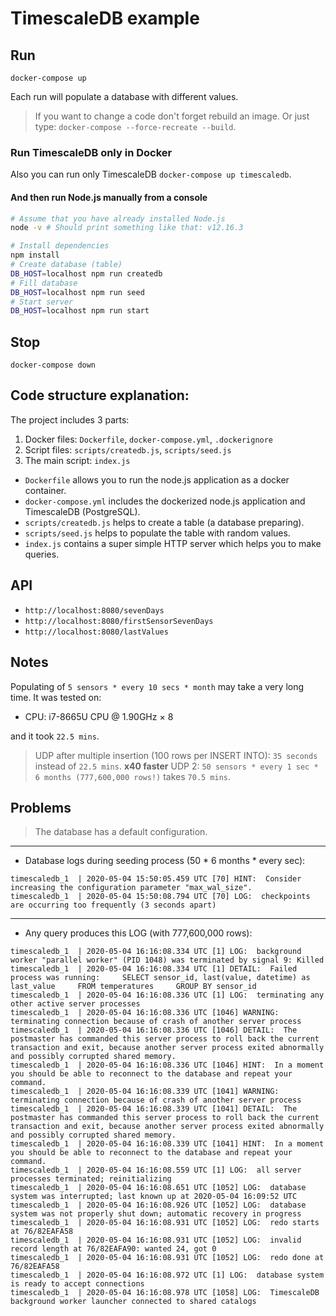 # TimescaleDB example

## Run

`docker-compose up`

Each run will populate a database with different values.

> If you want to change a code don't forget rebuild an image. Or just type: `docker-compose --force-recreate --build`.

### Run TimescaleDB only in Docker

Also you can run only TimescaleDB `docker-compose up timescaledb`.

#### And then run Node.js manually from a console

```bash
# Assume that you have already installed Node.js
node -v # Should print something like that: v12.16.3

# Install dependencies
npm install
# Create database (table)
DB_HOST=localhost npm run createdb
# Fill database
DB_HOST=localhost npm run seed
# Start server
DB_HOST=localhost npm run start
```

## Stop

`docker-compose down`

## Code structure explanation:

The project includes 3 parts:
1. Docker files: `Dockerfile`, `docker-compose.yml`, `.dockerignore`
2. Script files: `scripts/createdb.js`, `scripts/seed.js`
3. The main script: `index.js`

- `Dockerfile` allows you to run the node.js application as a docker container.
- `docker-compose.yml` includes the dockerized node.js application and TimescaleDB (PostgreSQL).
- `scripts/createdb.js` helps to create a table (a database preparing).
- `scripts/seed.js` helps to populate the table with random values.
- `index.js` contains a super simple HTTP server which helps you to make queries.

## API

- `http://localhost:8080/sevenDays`
- `http://localhost:8080/firstSensorSevenDays`
- `http://localhost:8080/lastValues`

## Notes

Populating of `5 sensors * every 10 secs * month` may take a very long time. It was tested on:

- CPU: i7-8665U CPU @ 1.90GHz × 8

and it took `22.5 mins`.

> UDP after multiple insertion (100 rows per INSERT INTO): `35 seconds` instead of `22.5 mins`. **x40 faster**
> UDP 2: `50 sensors * every 1 sec * 6 months (777,600,000 rows!)` takes `70.5 mins`.

## Problems

> The database has a default configuration.

---

- Database logs during seeding process (50 * 6 months * every sec):
```
timescaledb_1  | 2020-05-04 15:50:05.459 UTC [70] HINT:  Consider increasing the configuration parameter "max_wal_size".
timescaledb_1  | 2020-05-04 15:50:08.794 UTC [70] LOG:  checkpoints are occurring too frequently (3 seconds apart)
```

---

- Any query produces this LOG (with 777,600,000 rows):
```
timescaledb_1  | 2020-05-04 16:16:08.334 UTC [1] LOG:  background worker "parallel worker" (PID 1048) was terminated by signal 9: Killed
timescaledb_1  | 2020-05-04 16:16:08.334 UTC [1] DETAIL:  Failed process was running:     SELECT sensor_id, last(value, datetime) as last_value     FROM temperatures     GROUP BY sensor_id   
timescaledb_1  | 2020-05-04 16:16:08.336 UTC [1] LOG:  terminating any other active server processes
timescaledb_1  | 2020-05-04 16:16:08.336 UTC [1046] WARNING:  terminating connection because of crash of another server process
timescaledb_1  | 2020-05-04 16:16:08.336 UTC [1046] DETAIL:  The postmaster has commanded this server process to roll back the current transaction and exit, because another server process exited abnormally and possibly corrupted shared memory.
timescaledb_1  | 2020-05-04 16:16:08.336 UTC [1046] HINT:  In a moment you should be able to reconnect to the database and repeat your command.
timescaledb_1  | 2020-05-04 16:16:08.339 UTC [1041] WARNING:  terminating connection because of crash of another server process
timescaledb_1  | 2020-05-04 16:16:08.339 UTC [1041] DETAIL:  The postmaster has commanded this server process to roll back the current transaction and exit, because another server process exited abnormally and possibly corrupted shared memory.
timescaledb_1  | 2020-05-04 16:16:08.339 UTC [1041] HINT:  In a moment you should be able to reconnect to the database and repeat your command.
timescaledb_1  | 2020-05-04 16:16:08.559 UTC [1] LOG:  all server processes terminated; reinitializing
timescaledb_1  | 2020-05-04 16:16:08.651 UTC [1052] LOG:  database system was interrupted; last known up at 2020-05-04 16:09:52 UTC
timescaledb_1  | 2020-05-04 16:16:08.926 UTC [1052] LOG:  database system was not properly shut down; automatic recovery in progress
timescaledb_1  | 2020-05-04 16:16:08.931 UTC [1052] LOG:  redo starts at 76/82EAFA58
timescaledb_1  | 2020-05-04 16:16:08.931 UTC [1052] LOG:  invalid record length at 76/82EAFA90: wanted 24, got 0
timescaledb_1  | 2020-05-04 16:16:08.931 UTC [1052] LOG:  redo done at 76/82EAFA58
timescaledb_1  | 2020-05-04 16:16:08.972 UTC [1] LOG:  database system is ready to accept connections
timescaledb_1  | 2020-05-04 16:16:08.978 UTC [1058] LOG:  TimescaleDB background worker launcher connected to shared catalogs
```